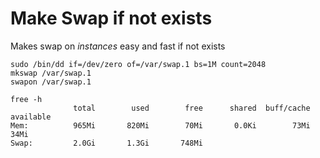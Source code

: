 # Make Swap if not exists
Makes swap on *instances* easy and fast if not exists
```
sudo /bin/dd if=/dev/zero of=/var/swap.1 bs=1M count=2048
mkswap /var/swap.1 
swapon /var/swap.1
```
```
free -h 
              total        used        free      shared  buff/cache   available
Mem:          965Mi       820Mi        70Mi       0.0Ki        73Mi        34Mi
Swap:         2.0Gi       1.3Gi       748Mi
```